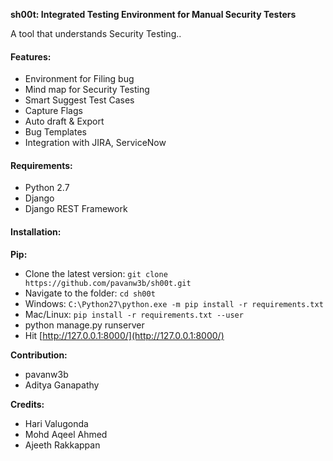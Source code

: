 **sh00t: Integrated Testing Environment for Manual Security Testers**

A tool that understands Security Testing..

#### Features:
- Environment for Filing bug
- Mind map for Security Testing
- Smart Suggest Test Cases
- Capture Flags
- Auto draft & Export
- Bug Templates
- Integration with JIRA, ServiceNow

#### Requirements:
- Python 2.7
- Django
- Django REST Framework


#### Installation:
**Pip:**
* Clone the latest version: `git clone https://github.com/pavanw3b/sh00t.git
`
* Navigate to the folder: `cd sh00t`
* Windows: `C:\Python27\python.exe -m pip install -r requirements.txt`
* Mac/Linux: `pip install -r requirements.txt --user`
* python manage.py runserver
* Hit [http://127.0.0.1:8000/](http://127.0.0.1:8000/)

**Contribution:**
- pavanw3b
- Aditya Ganapathy

**Credits:**
- Hari Valugonda
- Mohd Aqeel Ahmed
- Ajeeth Rakkappan
